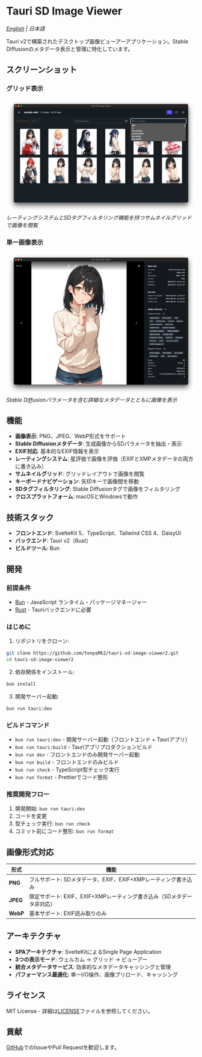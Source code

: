 # Tauri SD Image Viewer

_[English](README.md) | 日本語_

Tauri v2で構築されたデスクトップ画像ビューアーアプリケーション。Stable Diffusionのメタデータ表示と管理に特化しています。

## スクリーンショット

### グリッド表示

![グリッド表示](images/sample-grid.png)
_レーティングシステムとSDタグフィルタリング機能を持つサムネイルグリッドで画像を閲覧_

### 単一画像表示

![単一画像表示](images/sample-single.png)
_Stable Diffusionパラメータを含む詳細なメタデータとともに画像を表示_

## 機能

- **画像表示**: PNG、JPEG、WebP形式をサポート
- **Stable Diffusionメタデータ**: 生成画像からSDパラメータを抽出・表示
- **EXIF対応**: 基本的なEXIF情報を表示
- **レーティングシステム**: 星評価で画像を評価（EXIFとXMPメタデータの両方に書き込み）
- **サムネイルグリッド**: グリッドレイアウトで画像を閲覧
- **キーボードナビゲーション**: 矢印キーで画像間を移動
- **SDタグフィルタリング**: Stable Diffusionタグで画像をフィルタリング
- **クロスプラットフォーム**: macOSとWindowsで動作

## 技術スタック

- **フロントエンド**: SvelteKit 5、TypeScript、Tailwind CSS 4、DaisyUI
- **バックエンド**: Tauri v2（Rust）
- **ビルドツール**: Bun

## 開発

### 前提条件

- [Bun](https://bun.sh/) - JavaScript ランタイム・パッケージマネージャー
- [Rust](https://rustup.rs/) - Tauriバックエンドに必要

### はじめに

1. リポジトリをクローン:

```bash
git clone https://github.com/tenpaMk2/tauri-sd-image-viewer2.git
cd tauri-sd-image-viewer2
```

2. 依存関係をインストール:

```bash
bun install
```

3. 開発サーバー起動:

```bash
bun run tauri:dev
```

### ビルドコマンド

- `bun run tauri:dev` - 開発サーバー起動（フロントエンド + Tauriアプリ）
- `bun run tauri:build` - Tauriアプリプロダクションビルド
- `bun run dev` - フロントエンドのみ開発サーバー起動
- `bun run build` - フロントエンドのみビルド
- `bun run check` - TypeScript型チェック実行
- `bun run format` - Prettierでコード整形

### 推奨開発フロー

1. 開発開始: `bun run tauri:dev`
2. コードを変更
3. 型チェック実行: `bun run check`
4. コミット前にコード整形: `bun run format`

## 画像形式対応

| 形式     | 機能                                                                   |
| -------- | ---------------------------------------------------------------------- |
| **PNG**  | フルサポート: SDメタデータ、EXIF、EXIF+XMPレーティング書き込み         |
| **JPEG** | 限定サポート: EXIF、EXIF+XMPレーティング書き込み（SDメタデータ非対応） |
| **WebP** | 基本サポート: EXIF読み取りのみ                                         |

## アーキテクチャ

- **SPAアーキテクチャ**: SvelteKitによるSingle Page Application
- **3つの表示モード**: ウェルカム → グリッド → ビューアー
- **統合メタデータサービス**: 効率的なメタデータキャッシングと管理
- **パフォーマンス最適化**: 単一I/O操作、画像プリロード、キャッシング

## ライセンス

MIT License - 詳細は[LICENSE](LICENSE)ファイルを参照してください。

## 貢献

[GitHub](https://github.com/tenpaMk2/tauri-sd-image-viewer2/issues)でのIssueやPull Requestを歓迎します。
